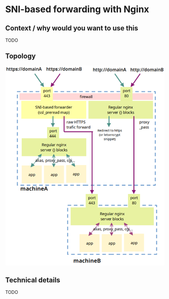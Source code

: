 # SNI-based forwarding with Nginx

## Context / why would you want to use this

TODO

## Topology

![](./topology.png)

## Technical details

TODO

